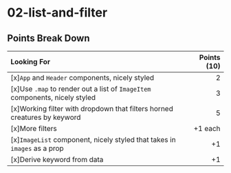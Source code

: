 # 02-list-and-filter


## Points Break Down

Looking For | Points (10)
:--|--:
[x]`App` and `Header` components, nicely styled | 2
[x]Use `.map` to render out a list of `ImageItem` components, nicely styled | 3
[x]Working filter with dropdown that filters horned creatures by keyword | 5
[x]More filters | +1 each
[x]`ImageList` component, nicely styled that takes in `images` as a prop | +1
[x]Derive keyword from data | +1